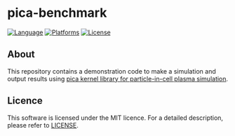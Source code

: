 # pica-benchmark

[![Language](https://img.shields.io/badge/language-C%2B%2B-orange.svg)](https://isocpp.org/)
[![Platforms](https://img.shields.io/badge/platform-linux%20%7C%20windows-blue.svg)](../master/)
[![License](https://img.shields.io/badge/license-MIT-lightgrey.svg)](../master/LICENSE)

## About

This repository contains a demonstration code to make a simulation and output results using [pica kernel library for particle-in-cell plasma simulation](https://github.com/pictools/pica).

## Licence

This software is licensed under the MIT licence. For a detailed description, please refer to [LICENSE](../master/LICENSE).
